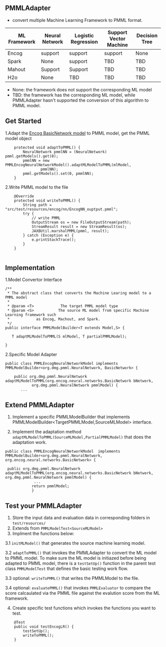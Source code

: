 ## PMMLAdapter

* convert multiple Machine Learning Framework to PMML format.

| ML Framework | Neural Network | Logistic Regression |Support Vector Machine |  Decision Tree|
|-------|--------|---------|-------|---------|
|Encog| support| support| support| None|
|Spark| None| support| TBD| TBD|
|Mahout|Support| Support|TBD|TBD|
|H2o|None| TBD| TBD| TBD|

* None: the framework does not support the corresponding ML model
* TBD: the framework has the corresponding ML model, while PMMLAdapter hasn't supported the conversion of this algorithm to PMML model.

## Get Started

1.Adapt the [Encog BasicNetwork model](https://github.com/lisahua/shifu/blob/develop/shifu-plugin-encog/src/test/java/ml/shifu/plugin/encog/adapter/PMMLEncogNeuralNetworkTest.java) to PMML model, get the PMML model object

```
    protected void adaptToPMML() {
        NeuralNetwork pmmlNN = (NeuralNetwork) pmml.getModels().get(0);
        pmmlNN = new PMMLEncogNeuralNetworkModel().adaptMLModelToPMML(mlModel,
                pmmlNN);
        pmml.getModels().set(0, pmmlNN);
    }
```

2.Write PMML model to the file

```
    @Override
    protected void writeToPMML() {
        String path = "src/test/resources/encog/nn/EncogNN_ouptput.pmml";
        try {
            // write PMML
            OutputStream os = new FileOutputStream(path);
            StreamResult result = new StreamResult(os);
            JAXBUtil.marshalPMML(pmml, result);
        } catch (Exception e) {
            e.printStackTrace();
        }
    }


```

## Implementation 
1.Model Convertor Interface

```
/**
 * The abstract class that converts the Machine Learing model to a PMML model
 * 
 * @param <T>            The target PMML model type
 * @param <S>           The source ML model from specific Machine Learning framework such
 *            as Encog, Machout, and Spark.
 */
public interface PMMLModelBuilder<T extends Model,S> {

   T adaptMLModelToPMML(S mlModel, T partialPMMLModel);

}
```
2.Specific Model Adapter

```
public class PMMLEncogNeuralNetworkModel implements  PMMLModelBuilder<org.dmg.pmml.NeuralNetwork, BasicNetwork> {

    public org.dmg.pmml.NeuralNetwork adaptMLModelToPMML(org.encog.neural.networks.BasicNetwork bNetwork,
            org.dmg.pmml.NeuralNetwork pmmlModel) {
       ...
```


## Extend PMMLAdapter

1. Implement a specific PMMLModelBuilder that implements PMMLModelBuilder<TargetPMMLModel,SourceMLModel> interface.
  
2. Implement the adaptation method ```adaptMLModelToPMML(SourceMLModel,PartialPMMLModel)``` that does the adaptation work.

```
public class PMMLEncogNeuralNetworkModel  implements  PMMLModelBuilder<org.dmg.pmml.NeuralNetwork, org.encog.neural.networks.BasicNetwork> {

 public org.dmg.pmml.NeuralNetwork adaptMLModelToPMML(org.encog.neural.networks.BasicNetwork bNetwork,  org.dmg.pmml.NeuralNetwork pmmlModel) {
             ...
            return pmmlModel;
            }
```


## Test your PMMLAdapter

1. Store the input data and evaluation data in corresponding folders in ```test/resources/```
2. Extends from ```PMMLModelTest<SourceMLModel>```
3. Implment the functions below:

 3.1 ```initMLModel()``` that generates the source machine learning model.
 
 3.2  ```adaptToPMML()``` that invokes the PMMLAdapter to convert the ML model to PMML model. To make sure the ML model is initiazed before being adapted to PMML model, there is a ```testSetUp()``` function in the parent test class ```PMMLModelTest``` that defines the basic testing work flow.
 
 3.3  optional: ```writeToPMML()``` that writes the PMMLModel to the file.
 
 3.4  optional: ```evaluatePMML()``` that invokes ```PMMLEvaluator``` to compare the score calcaulated via the PMML file against the evalution score from the ML framework.

4. Create specific test functions which invokes the functions you want to test. 
```
    @Test
    public void testEncogLR() {
        testSetUp();
        writeToPMML();
    }
```







